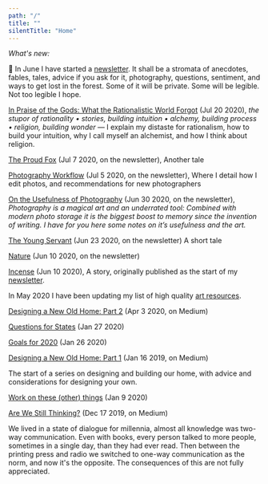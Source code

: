 ```yaml
---
path: "/"
title: ""
silentTitle: "Home"
---
```


*What's new:*

📯 In June I have started a [newsletter](https://simonsarris.substack.com/). It shall be a stromata of anecdotes, fables, tales, advice if you ask for it, photography, questions, sentiment, and ways to get lost in the forest. Some of it will be private. Some will be legible. Not too legible I hope.

[In Praise of the Gods: What the Rationalistic World Forgot](https://simonsarris.substack.com/p/in-praise-of-the-gods) (Jul 20 2020), *the stupor of rationality • stories, building intuition • alchemy, building process • religion, building wonder* — I explain my distaste for rationalism, how to build your intuition, why I call myself an alchemist, and how I think about religion.


[The Proud Fox](https://simonsarris.substack.com/p/the-proud-fox) (Jul 7 2020, on the newsletter), Another tale

[Photography Workflow](https://simonsarris.substack.com/p/photography-workflow) (Jul 5 2020, on the newsletter), Where I detail how I edit photos, and recommendations for new photographers

[On the Usefulness of Photography](https://simonsarris.substack.com/p/on-the-usefulness-of-photography) (Jun 30 2020, on the newsletter), *Photography is a magical art and an underrated tool: Combined with modern photo storage it is the biggest boost to memory since the invention of writing. I have for you here some notes on it’s usefulness and the art.*

[The Young Servant](https://simonsarris.substack.com/p/the-young-servant) (Jun 23 2020, on the newsletter) A short tale

[Nature](https://simonsarris.substack.com/p/nature) (Jun 10 2020, on the newsletter)

[Incense](/story/incense) (Jun 10 2020), A story, originally published as the start of my [newsletter](https://simonsarris.substack.com/p/dear-friends).

In May 2020 I have been updating my list of high quality [art resources](/art-collections).

[Designing a New Old Home: Part 2](https://medium.com/@simon.sarris/designing-a-new-old-home-part-2-2a5ea1a1b2b3) (Apr 3 2020, on Medium)

[Questions for States](/questions-for-states) (Jan 27 2020)

[Goals for 2020](/goals2020) (Jan 26 2020)

[Designing a New Old Home: Part 1](https://medium.com/@simon.sarris/designing-a-new-old-home-part-1-cf298b58ed41) (Jan 16 2019, on Medium)

The start of a series on designing and building our home, with advice and considerations for designing your own.

[Work on these (other) things](/work-on) (Jan 9 2020)

[Are We Still Thinking?](https://medium.com/@simon.sarris/are-we-still-thinking-795bd9f4a658) (Dec 17 2019, on Medium)

We lived in a state of dialogue for millennia, almost all knowledge was two-way communication.
Even with books, every person talked to more people, sometimes in a single day, than they had ever read.
Then between the printing press and radio we switched to one-way communication as the norm,
and now it's the opposite. The consequences of this are not fully appreciated.



